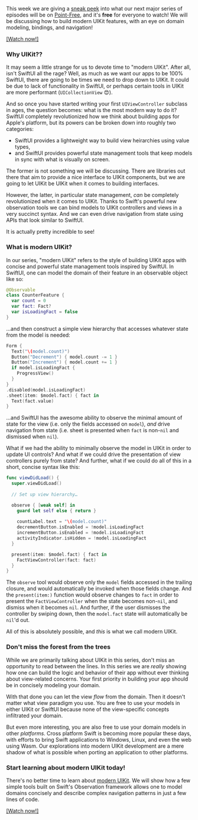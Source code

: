 This week we are giving a [sneak peek][modern-uikit-collection] into what our next major series of 
episodes will be on [Point-Free][pf], and it's **free** for everyone to watch! We will be discussing
how to build modern UIKit features, with an eye on domain modeling, bindings, and navigation!

[pf]: http://pointfree.co
[modern-uikit-collection]: /collections/uikit

[[Watch now!]](/episodes/ep281-modern-uikit-sneak-peek-part-1)

### Why UIKit??

It may seem a little strange for us to devote time to "modern UIKit". After all, isn't SwiftUI
all the rage? Well, as much as we want our apps to be 100% SwiftUI, there are going to be times
we need to drop down to UIKit. It could be due to lack of functionality in SwiftUI, or perhaps
certain tools in UIKit are more performant (`UICollectionView` 😍).

And so once you have started writing your first `UIViewController` subclass in ages, the question
becomes: what is the most modern way to do it? SwiftUI completely revolutionized how we think
about building apps for Apple's platform, but its powers can be broken down into roughly two 
categories:

* SwiftUI provides a lightweight way to build view heirarchies using value types,
* and SwiftUI provides powerful state management tools that keep models in sync with what is 
visually on screen.

The former is not something we will be discussing. There are libraries out there that aim to
provide a nice interface to UIKit components, but we are going to let UIKit be UIKit when it comes
to building interfaces.

However, the latter, in particular state management, _can_ be completely revolutionized when it
comes to UIKit. Thanks to Swift's powerful new observation tools we can bind models to UIKit
controllers and views in a very succinct syntax. And we can even drive navigation from state
using APIs that look similar to SwiftUI.

It is actually pretty incredible to see!

### What is modern UIKit?

In our series, "modern UIKit" refers to the style of building UIKit apps with concise and powerful
state management tools inspired by SwiftUI. In SwiftUI, one can model the domain of their feature
in an observable object like so:

```swift
@Observable
class CounterFeature {
  var count = 0
  var fact: Fact?
  var isLoadingFact = false
}
```

…and then construct a simple view hierarchy that accesses whatever state from the model is needed: 

```swift
Form {
  Text("\(model.count)")
  Button("Decrement") { model.count -= 1 }
  Button("Increment") { model.count += 1 }
  if model.isLoadingFact {
    ProgressView()
  }
}
.disabled(model.isLoadingFact)
.sheet(item: $model.fact) { fact in
  Text(fact.value) 
}
```

…and SwiftUI has the awesome ability to observe the minimal amount of state for the view (i.e.
only the fields accessed on `model`), _and_ drive navigation from state (i.e. sheet is presented 
when `fact` is non-`nil` and dismissed when `nil`).

What if we had the ability to minimally observe the model in UIKit in order to update UI controls?
And what if we could drive the presentation of view controllers purely from state? And further,
what if we could do all of this in a short, concise syntax like this:

```swift
func viewDidLoad() {
  super.viewDidLoad()
  
  // Set up view hierarchy…

  observe { [weak self] in
    guard let self else { return }
    
    countLabel.text = "\(model.count)"
    decrementButton.isEnabled = !model.isLoadingFact
    incrementButton.isEnabled = !model.isLoadingFact
    activityIndicator.isHidden = !model.isLoadingFact 
  }

  present(item: $model.fact) { fact in
    FactViewController(fact: fact) 
  }
}
```

The `observe` tool would observe only the `model` fields accessed in the trailing closure, and 
would automatically be invoked when those fields change. And the `present(item:)` function would
observe changes to `fact` in order to present the `FactViewController` when the state becomes
non-`nil`, and dismiss when it becomes `nil`. And further, if the user dismisses the controller
by swiping down, then the `model.fact` state will automatically be `nil`'d out. 

All of this is absolutely possible, and _this_ is what we call modern UIKit.

### Don't miss the forest from the trees

While we are primarily talking about UIKit in this series, don't miss an opportunity to read 
between the lines. In this series we are _really_ showing how one can build the logic and behavior
of their app without ever thinking about view-related concerns. Your first priority in building
your app should be in concisely modeling your domain.

With that done you can let the view _flow_ from the domain. Then it doesn't matter what view 
paradigm you use. You are free to use your models in either UIKit or SwiftUI because none of the
view-specific concepts infiltrated your domain.

But even more interesting, you are also free to use your domain models in other _platforms_. Cross
platform Swift is becoming more popular these days, with efforts to bring Swift applications to
Windows, Linux, and even the web using Wasm. Our explorations into modern UIKit development are
a mere shadow of what is possible when porting an application to other platforms. 

### Start learning about modern UIKit today!

There's no better time to learn about [modern UIKit][modern-uikit-collection]. We will show how a 
few simple tools built on Swift's Observation framework allows one to model domains concisely and 
describe complex navigation patterns in just a few lines of code.

[pf]: http://pointfree.co
[modern-uikit-collection]: /collections/uikit

[[Watch now!]](/episodes/ep281-modern-uikit-sneak-peek-part-1)
